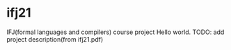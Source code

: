 # ifj21
IFJ(formal languages and compilers) course project
Hello world. TODO: add project description(from ifj21.pdf)
